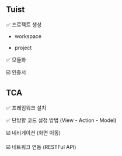 ## Tuist
✅ 프로젝트 생성

- workspace

- project

✅ 모듈화

☑️ 인증서

## TCA
✅ 프레임워크 설치

✅ 단방향 코드 설정 방법 (View - Action - Model)

☑️ 네비게이션 (화면 이동)

☑️ 네트워크 연동 (RESTFul API)
